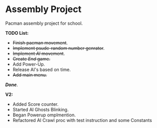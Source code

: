 Assembly Project
===============

Pacman assembly project for school.


**TODO List:**
* ~~Finish pacman movement~~.
* ~~Implement psude-random number genrator~~.
* ~~Implement *AI* movement~~.
* ~~Create *End* game.~~
* Add Power-Up.
* Release AI's based on time.
* ~~Add main menu.~~


**_Done_**.

**V2:**
* Added Score counter.
* Started AI Ghosts Blinking.
* Began Powerup omplmention.
* Refactored AI Crawl proc with test instruction and some Constants
